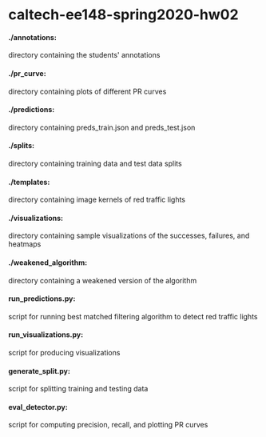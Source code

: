 # caltech-ee148-spring2020-hw02

#### ./annotations: 
directory containing the students' annotations
#### ./pr_curve: 
directory containing plots of different PR curves
#### ./predictions: 
directory containing preds_train.json and preds_test.json
#### ./splits: 
directory containing training data and test data splits
#### ./templates: 
directory containing image kernels of red traffic lights
#### ./visualizations: 
directory containing sample visualizations of the successes, failures, and heatmaps
#### ./weakened_algorithm: 
directory containing a weakened version of the algorithm 
#### run_predictions.py: 
script for running best matched filtering algorithm to detect red traffic lights
#### run_visualizations.py: 
script for producing visualizations
#### generate_split.py: 
script for splitting training and testing data
#### eval_detector.py: 
script for computing precision, recall, and plotting PR curves
